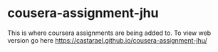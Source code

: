 # cousera-assignment-jhu
This is where coursera assignments are being added to.
To view web version go here https://castarael.github.io/cousera-assignment-jhu/
